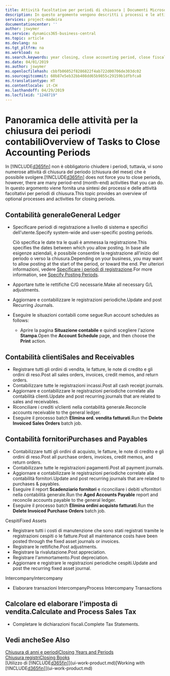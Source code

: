 ```yaml
---
title: Attività facoltative per periodi di chiusura | Documenti Microsoft
description: In questo argomento vengono descritti i processi e le attività facoltativi per la chiusura dei periodi contabili in Business Central.
services: project-madeira
documentationcenter: ''
author: jswymer
ms.service: dynamics365-business-central
ms.topic: article
ms.devlang: na
ms.tgt_pltfrm: na
ms.workload: na
ms.search.keywords: year closing, close accounting period, close fiscal year, aging, creditor payments, vendor payments
ms.date: 04/01/2019
ms.author: jswymer
ms.openlocfilehash: cbbfb06052f8286822f4ab722d00706de303dc02
ms.sourcegitcommit: 60b87e5eb32bb408dd65b9855c29159b1dfbfca8
ms.translationtype: HT
ms.contentlocale: it-CH
ms.lasthandoff: 04/29/2019
ms.locfileid: "1248719"
---
```

# <a name="overview-of-tasks-to-close-accounting-periods"></a><span data-ttu-id="40a74-103">Panoramica delle attività per la chiusura dei periodi contabili</span><span class="sxs-lookup"><span data-stu-id="40a74-103">Overview of Tasks to Close Accounting Periods</span></span>
<span data-ttu-id="40a74-104">In [!INCLUDE[d365fin](includes/d365fin_md.md)] non è obbligatorio chiudere i periodi, tuttavia, vi sono numerose attività di chiusura del periodo (chiusura del mese) che è possibile svolgere.</span><span class="sxs-lookup"><span data-stu-id="40a74-104">[!INCLUDE[d365fin](includes/d365fin_md.md)] does not force you to close periods, however, there are many period-end (month-end) activities that you can do.</span></span> <span data-ttu-id="40a74-105">In questo argomento viene fornita una sintesi dei processi e delle attività facoltativi per periodi di chiusura.</span><span class="sxs-lookup"><span data-stu-id="40a74-105">This topic provides an overview of optional processes and activities for closing periods.</span></span>  

## <a name="general-ledger"></a><span data-ttu-id="40a74-106">Contabilità generale</span><span class="sxs-lookup"><span data-stu-id="40a74-106">General Ledger</span></span>
* <span data-ttu-id="40a74-107">Specificare periodi di registrazione a livello di sistema e specifici dell'utente.</span><span class="sxs-lookup"><span data-stu-id="40a74-107">Specify system-wide and user-specific posting periods.</span></span>  

    <span data-ttu-id="40a74-108">Ciò specifica le date tra le quali è ammessa la registrazione.</span><span class="sxs-lookup"><span data-stu-id="40a74-108">This specifies the dates between which you allow posting.</span></span> <span data-ttu-id="40a74-109">In base alle esigenze aziendali, è possibile consentire la registrazione all'inizio del periodo o verso la chiusura.</span><span class="sxs-lookup"><span data-stu-id="40a74-109">Depending on your business, you may want to allow posting at the start of the period, or toward the end.</span></span> <span data-ttu-id="40a74-110">Per ulteriori informazioni, vedere [Specificare i periodi di registrazione](finance-how-specify-posting-periods.md).</span><span class="sxs-lookup"><span data-stu-id="40a74-110">For more information, see [Specify Posting Periods](finance-how-specify-posting-periods.md).</span></span>  
* <span data-ttu-id="40a74-111">Apportare tutte le rettifiche C/G necessarie.</span><span class="sxs-lookup"><span data-stu-id="40a74-111">Make all necessary G/L adjustments.</span></span>  
* <span data-ttu-id="40a74-112">Aggiornare e contabilizzare le registrazioni periodiche.</span><span class="sxs-lookup"><span data-stu-id="40a74-112">Update and post Recurring Journals.</span></span>  
  <!--* Process Consolidations-->
* <span data-ttu-id="40a74-113">Eseguire le situazioni contabili come segue:</span><span class="sxs-lookup"><span data-stu-id="40a74-113">Run account schedules as follows:</span></span>  
  * <span data-ttu-id="40a74-114">Aprire la pagina **Situazione contabile** e quindi scegliere l'azione **Stampa**.</span><span class="sxs-lookup"><span data-stu-id="40a74-114">Open the **Account Schedule** page, and then choose the **Print** action.</span></span>  

## <a name="sales-and-receivables"></a><span data-ttu-id="40a74-115">Contabilità clienti</span><span class="sxs-lookup"><span data-stu-id="40a74-115">Sales and Receivables</span></span>
* <span data-ttu-id="40a74-116">Registrare tutti gli ordini di vendita, le fatture, le note di credito e gli ordini di reso.</span><span class="sxs-lookup"><span data-stu-id="40a74-116">Post all sales orders, invoices, credit memos, and return orders.</span></span>  
* <span data-ttu-id="40a74-117">Contabilizzare tutte le registrazioni incassi.</span><span class="sxs-lookup"><span data-stu-id="40a74-117">Post all cash receipt journals.</span></span>  
* <span data-ttu-id="40a74-118">Aggiornare e contabilizzare le registrazioni periodiche correlate alla contabilità clienti.</span><span class="sxs-lookup"><span data-stu-id="40a74-118">Update and post recurring journals that are related to sales and receivables.</span></span>  
* <span data-ttu-id="40a74-119">Riconciliare i crediti v/clienti nella contabilità generale.</span><span class="sxs-lookup"><span data-stu-id="40a74-119">Reconcile accounts receivable to the general ledger.</span></span>  
* <span data-ttu-id="40a74-120">Eseguire il processo batch **Elimina ord. vendita fatturati**.</span><span class="sxs-lookup"><span data-stu-id="40a74-120">Run the **Delete Invoiced Sales Orders** batch job.</span></span>  

## <a name="purchases-and-payables"></a><span data-ttu-id="40a74-121">Contabilità fornitori</span><span class="sxs-lookup"><span data-stu-id="40a74-121">Purchases and Payables</span></span>
* <span data-ttu-id="40a74-122">Contabilizzare tutti gli ordini di acquisto, le fatture, le note di credito e gli ordini di reso.</span><span class="sxs-lookup"><span data-stu-id="40a74-122">Post all purchase orders, invoices, credit memos, and return orders.</span></span>  
* <span data-ttu-id="40a74-123">Contabilizzare tutte le registrazioni pagamenti.</span><span class="sxs-lookup"><span data-stu-id="40a74-123">Post all payment journals.</span></span>  
* <span data-ttu-id="40a74-124">Aggiornare e contabilizzare le registrazioni periodiche correlate alla contabilità fornitori.</span><span class="sxs-lookup"><span data-stu-id="40a74-124">Update and post recurring journals that are related to purchases & payables.</span></span>  
* <span data-ttu-id="40a74-125">Eseguire il report **Scadenziario fornitori** e riconciliare i debiti v/fornitori nella contabilità generale.</span><span class="sxs-lookup"><span data-stu-id="40a74-125">Run the **Aged Accounts Payable** report and reconcile accounts payable to the general ledger.</span></span>  
* <span data-ttu-id="40a74-126">Eseguire il processo batch **Elimina ordini acquisto fatturati**.</span><span class="sxs-lookup"><span data-stu-id="40a74-126">Run the **Delete Invoiced Purchase Orders** batch job.</span></span>  

<span data-ttu-id="40a74-127">Cespiti</span><span class="sxs-lookup"><span data-stu-id="40a74-127">Fixed Assets</span></span>
* <span data-ttu-id="40a74-128">Registrare tutti i costi di manutenzione che sono stati registrati tramite le registrazioni cespiti o le fatture.</span><span class="sxs-lookup"><span data-stu-id="40a74-128">Post all maintenance costs have been posted through the fixed asset journals or invoices.</span></span>
* <span data-ttu-id="40a74-129">Registrare le rettifiche.</span><span class="sxs-lookup"><span data-stu-id="40a74-129">Post adjustments.</span></span>
* <span data-ttu-id="40a74-130">Registrare la rivalutazione.</span><span class="sxs-lookup"><span data-stu-id="40a74-130">Post appreciation.</span></span>
* <span data-ttu-id="40a74-131">Registrare l'ammortamento.</span><span class="sxs-lookup"><span data-stu-id="40a74-131">Post depreciation.</span></span>
* <span data-ttu-id="40a74-132">Aggiornare e registrare le registrazioni periodiche cespiti.</span><span class="sxs-lookup"><span data-stu-id="40a74-132">Update and post the recurring fixed asset journal.</span></span>

<span data-ttu-id="40a74-133">Intercompany</span><span class="sxs-lookup"><span data-stu-id="40a74-133">Intercompany</span></span>
* <span data-ttu-id="40a74-134">Elaborare transazioni Intercompany</span><span class="sxs-lookup"><span data-stu-id="40a74-134">Process Intercompany Transactions</span></span>

## <a name="calculate-and-process-sales-tax"></a><span data-ttu-id="40a74-135">Calcolare ed elaborare l'imposta di vendita.</span><span class="sxs-lookup"><span data-stu-id="40a74-135">Calculate and Process Sales Tax</span></span>
* <span data-ttu-id="40a74-136">Completare le dichiarazioni fiscali.</span><span class="sxs-lookup"><span data-stu-id="40a74-136">Complete Tax Statements.</span></span>  

## <a name="see-also"></a><span data-ttu-id="40a74-137">Vedi anche</span><span class="sxs-lookup"><span data-stu-id="40a74-137">See Also</span></span>
[<span data-ttu-id="40a74-138">Chiusura di anni e periodi</span><span class="sxs-lookup"><span data-stu-id="40a74-138">Closing Years and Periods</span></span>](year-close-years-periods.md)  
[<span data-ttu-id="40a74-139">Chiusura registri</span><span class="sxs-lookup"><span data-stu-id="40a74-139">Closing Books</span></span>](year-close-books.md)  
<span data-ttu-id="40a74-140">[Utilizzo di [!INCLUDE[d365fin](includes/d365fin_md.md)]](ui-work-product.md)</span><span class="sxs-lookup"><span data-stu-id="40a74-140">[Working with [!INCLUDE[d365fin](includes/d365fin_md.md)]](ui-work-product.md)</span></span>
